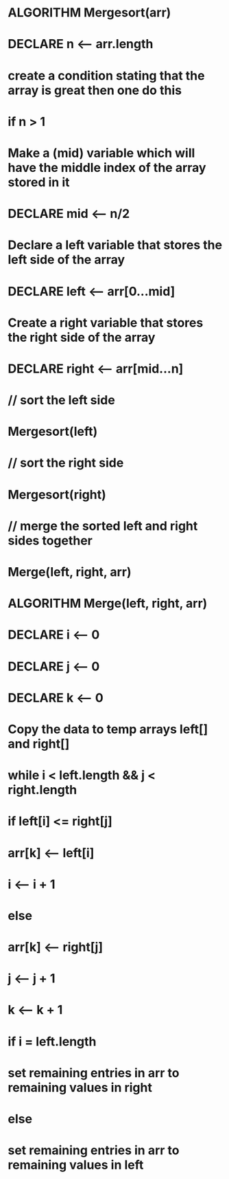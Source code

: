
<!-- arr = [8,4,23,42,16,15] -->
<!-- #Declare the function -->
# ALGORITHM Mergesort(arr)
<!-- def merge_sort(arr):
#loop through the array
#declare variable with length of array -->
#     DECLARE n <-- arr.length
# create a condition stating that the array is great then one do this
#     if n > 1
# Make a (mid) variable which will have the middle index of the array stored in it
#       DECLARE mid <-- n/2
# Declare a left variable that stores the left side of the array
#       DECLARE left <-- arr[0...mid]
# Create a right variable that stores the right side of the array
#       DECLARE right <-- arr[mid...n]
#       // sort the left side
#       Mergesort(left)
#       // sort the right side
#       Mergesort(right)
#       // merge the sorted left and right sides together
#       Merge(left, right, arr)

# ALGORITHM Merge(left, right, arr)
#     DECLARE i <-- 0
#     DECLARE j <-- 0
#     DECLARE k <-- 0
# Copy the data to temp arrays left[] and right[]
#     while i < left.length && j < right.length
#         if left[i] <= right[j]
#             arr[k] <-- left[i]
#             i <-- i + 1
#         else
#             arr[k] <-- right[j]
#             j <-- j + 1

#         k <-- k + 1

#     if i = left.length
#        set remaining entries in arr to remaining values in right
#     else
#        set remaining entries in arr to remaining values in left